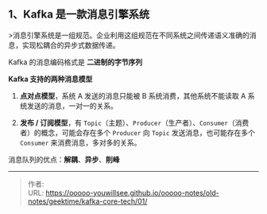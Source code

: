 # 

## 1、Kafka 是一款消息引擎系统

&gt;消息引擎系统是一组规范。企业利用这组规范在不同系统之间传递语义准确的消息，实现松耦合的异步式数据传递。

Kafka 的消息编码格式是 **二进制的字节序列**

**Kafka 支持的两种消息模型**

1. **点对点模型**，系统 A 发送的消息只能被 B 系统消费，其他系统不能读取 A 系统发送的消息，一对一的关系。

2. **发布 / 订阅模型**，有 `Topic`（主题）、`Producer`（生产者）、`Consumer`（消费者）的概念，可能会存在多个 `Producer` 向 `Topic` 发送消息，也可能存在多个 `Consumer` 来消费消息，多对多的关系。

消息队列的优点：**解耦**、**异步**、**削峰**




---

> 作者:   
> URL: https://ooooo-youwillsee.github.io/ooooo-notes/old-notes/geektime/kafka-core-tech/01/  

